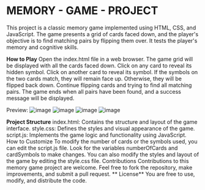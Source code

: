 # MEMORY - GAME - PROJECT
This project is a classic memory game implemented using HTML, CSS, and JavaScript. The game presents a grid of cards faced down, and the player's objective is to find matching pairs by flipping them over. It tests the player's memory and cognitive skills.

**How to Play**
Open the index.html file in a web browser.
The game grid will be displayed with all the cards faced down.
Click on any card to reveal its hidden symbol.
Click on another card to reveal its symbol.
If the symbols on the two cards match, they will remain face up. Otherwise, they will be flipped back down.
Continue flipping cards and trying to find all matching pairs.
The game ends when all pairs have been found, and a success message will be displayed.

Preview:
![image](https://github.com/KSKDhasan/MEMORY-GAME/assets/130535979/b027bda3-f032-4bb1-80b3-8fa5f24ff197)
![image](https://github.com/KSKDhasan/MEMORY-GAME/assets/130535979/90152e9f-82d6-4d58-8477-1fd874c8817a)
![image](https://github.com/KSKDhasan/MEMORY-GAME/assets/130535979/c05c8d79-5c5e-409c-a7c1-45bef881fbd1)
![image](https://github.com/KSKDhasan/MEMORY-GAME/assets/130535979/608411f3-a33f-4bcc-b430-809f089ad5b0)

**Project Structure**
index.html: Contains the structure and layout of the game interface.
style.css: Defines the styles and visual appearance of the game.
script.js: Implements the game logic and functionality using JavaScript.
How to Customize
To modify the number of cards or the symbols used, you can edit the script.js file. Look for the variables numberOfCards and cardSymbols to make changes.
You can also modify the styles and layout of the game by editing the style.css file.
Contributions
Contributions to this memory game project are welcome. Feel free to fork the repository, make improvements, and submit a pull request.
**
License**
You are free to use, modify, and distribute the code.
